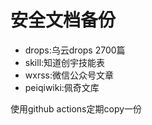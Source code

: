 # 安全文档备份
* drops:乌云drops 2700篇
* skill:知道创宇技能表
* wxrss:微信公众号文章
* peiqiwiki:佩奇文库

使用github actions定期copy一份
